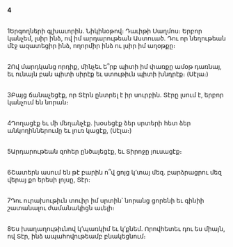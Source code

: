 **4**

\
1Երգողների գլխաւորին. Նիկինօթով։ Դաւիթի Սաղմոս։ Երբոր կանչեմ, լսիր ինձ, ով իմ արդարութեան Աստուած. Դու որ նեղութեան մէջ ազատեցիր ինձ, ողորմիր ինձ ու լսիր իմ աղօթքը։

\
2Ով մարդկանց որդիք, մինչեւ ե՞րբ պիտի իմ փառքը ամօթ դառնայ, եւ ունայն բան պիտի սիրէք եւ ստութիւն պիտի խնդրէք։ (Սէլա։)

\
3Բայց ճանաչեցէք, որ Տէրն ընտրել է իր սուրբին. Տէրը լսում է, երբոր կանչում են նորան։

\
4Դողացէք եւ մի մեղանչէք. խօսեցէք ձեր սրտերի հետ ձեր անկողիններումը եւ լուռ կացէք, (Սէլա։)

\
5Արդարութեան զոհեր ընծայեցէք, եւ Տիրոջը յուսացէք։

\
6Շատերն ասում են թէ բարին ո՞վ ցոյց կ’տայ մեզ. բարձրացրու մեզ վերայ քո երեսի լոյսը, Տէր։

\
7Դու ուրախութիւն տուիր իմ սրտին՝ նորանց ցորենի եւ գինիի շատանալու ժամանակիցն աւելի։

\
8Ես խաղաղութիւնով կ’պառկիմ եւ կ’քնեմ. Որովհետեւ դու ես միայն, ով Տէր, ինձ ապահովութեամբ բնակեցնում։

